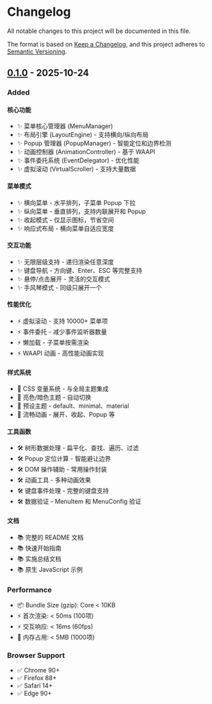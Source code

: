 # Changelog

All notable changes to this project will be documented in this file.

The format is based on [Keep a Changelog](https://keepachangelog.com/en/1.0.0/),
and this project adheres to [Semantic Versioning](https://semver.org/spec/v2.0.0.html).

## [0.1.0] - 2025-10-24

### Added

#### 核心功能
- ✨ 菜单核心管理器 (MenuManager)
- ✨ 布局引擎 (LayoutEngine) - 支持横向/纵向布局
- ✨ Popup 管理器 (PopupManager) - 智能定位和边界检测
- ✨ 动画控制器 (AnimationController) - 基于 WAAPI
- ✨ 事件委托系统 (EventDelegator) - 优化性能
- ✨ 虚拟滚动 (VirtualScroller) - 支持大量数据

#### 菜单模式
- ✨ 横向菜单 - 水平排列，子菜单 Popup 下拉
- ✨ 纵向菜单 - 垂直排列，支持内联展开和 Popup
- ✨ 收起模式 - 仅显示图标，节省空间
- ✨ 响应式布局 - 横向菜单自适应宽度

#### 交互功能
- ✨ 无限层级支持 - 递归渲染任意深度
- ✨ 键盘导航 - 方向键、Enter、ESC 等完整支持
- ✨ 悬停/点击展开 - 灵活的交互模式
- ✨ 手风琴模式 - 同级只展开一个

#### 性能优化
- ⚡ 虚拟滚动 - 支持 10000+ 菜单项
- ⚡ 事件委托 - 减少事件监听器数量
- ⚡ 懒加载 - 子菜单按需渲染
- ⚡ WAAPI 动画 - 高性能动画实现

#### 样式系统
- 🎨 CSS 变量系统 - 与全局主题集成
- 🎨 亮色/暗色主题 - 自动切换
- 🎨 预设主题 - default、minimal、material
- 🎨 流畅动画 - 展开、收起、Popup 等

#### 工具函数
- 🛠️ 树形数据处理 - 扁平化、查找、遍历、过滤
- 🛠️ Popup 定位计算 - 智能避让边界
- 🛠️ DOM 操作辅助 - 常用操作封装
- 🛠️ 动画工具 - 多种动画效果
- 🛠️ 键盘事件处理 - 完整的键盘支持
- 🛠️ 数据验证 - MenuItem 和 MenuConfig 验证

#### 文档
- 📚 完整的 README 文档
- 📚 快速开始指南
- 📚 实施总结文档
- 📚 原生 JavaScript 示例

### Performance
- 📦 Bundle Size (gzip): Core < 10KB
- ⚡ 首次渲染: < 50ms (100项)
- ⚡ 交互响应: < 16ms (60fps)
- 💾 内存占用: < 5MB (1000项)

### Browser Support
- ✅ Chrome 90+
- ✅ Firefox 88+
- ✅ Safari 14+
- ✅ Edge 90+

[0.1.0]: https://github.com/ldesign/ldesign/releases/tag/@ldesign/menu@0.1.0


